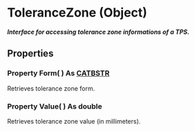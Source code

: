 # ToleranceZone (Object)

**_Interface for accessing tolerance zone informations of a TPS._**

## Properties

### Property **Form**( ) As [CATBSTR](../System/typedef_CATBSTR_8129.md)

Retrieves tolerance zone form.  
### Property **Value**( ) As double

Retrieves tolerance zone value (in millimeters).